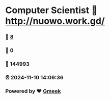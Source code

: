# Computer Scientist :link: http://nuowo.work.gd/ 
### :page_facing_up: [8](http://nuowo.work.gd//tag.html) 
### :speech_balloon: 0 
### :hibiscus: 144993 
### :alarm_clock: 2024-11-10 14:09:36 
### Powered by :heart: [Gmeek](https://github.com/Meekdai/Gmeek)
